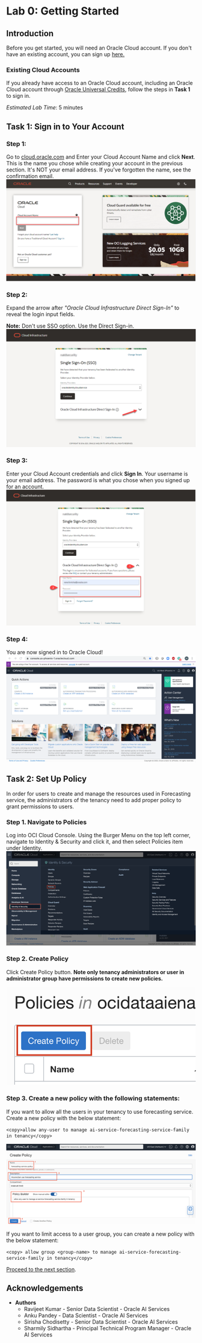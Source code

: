 # Lab 0: Getting Started

## Introduction

Before you get started, you will need an Oracle Cloud account.
If you don't have an existing account, you can sign up [here.](https://signup.cloud.oracle.com)

### Existing Cloud Accounts

If you already have access to an Oracle Cloud account, including an Oracle Cloud account through [Oracle Universal Credits](https://docs.oracle.com/en/cloud/get-started/subscriptions-cloud/csgsg/universal-credits.html), follow the steps in **Task 1** to sign in.

*Estimated Lab Time*: 5 minutes

## Task 1: Sign in to Your Account

### Step 1: 
Go to [cloud.oracle.com](https://cloud.oracle.com) and Enter your Cloud Account Name and click **Next**. This is the name you chose while creating your account in the previous section. It's NOT your email address. If you've forgotten the name, see the confirmation email.
![](https://raw.githubusercontent.com/oracle/learning-library/master/common/labs/cloud-login/images/cloud-oracle.png " ")

### Step 2:
Expand the arrow after *"Oracle Cloud Infrastructure Direct Sign-In"* to reveal the login input fields. 

**Note:** Don't use SSO option. Use the Direct Sign-in.  
![](https://raw.githubusercontent.com/oracle/learning-library/master/common/labs/cloud-login/images/cloud-login-tenant.png "")

### Step 3: 
Enter your Cloud Account credentials and click **Sign In**. Your username is your email address. The password is what you chose when you signed up for an account.
![](https://raw.githubusercontent.com/oracle/learning-library/master/common/labs/cloud-login/images/oci-signin.png "")

### Step 4: 
You are now signed in to Oracle Cloud!
![](https://raw.githubusercontent.com/oracle/learning-library/master/common/labs/cloud-login/images/oci-console-home-page.png "")

## Task 2: Set Up Policy

In order for users to create and manage the resources used in Forecasting service, the administrators of the tenancy need to add proper policy to grant permissions to users.

### Step 1. Navigate to Policies

Log into OCI Cloud Console. Using the Burger Menu on the top left corner, navigate to Identity & Security and click it, and then select Policies item under Identity.
![](../images/policy-on-menu.png " ")

### Step 2. Create Policy

Click Create Policy button. **Note only tenancy administrators or user in administrator group have permissions to create new policies.**

![](../images/policy-create-button.png " ")

### Step 3. Create a new policy with the following statements:

If you want to allow all the users in your tenancy to use forecasting service. Create a new policy with the below statement:

```
<copy>allow any-user to manage ai-service-forecasting-service-family in tenancy</copy>
```

![](../images/policy-creating-process.png " ")

If you want to limit access to a user group, you can create a new policy with the below statement:

```
<copy> allow group <group-name> to manage ai-service-forecasting-service-family in tenancy</copy>
```
[Proceed to the next section](#next).

## **Acknowledgements**
* **Authors**
    * Ravijeet Kumar - Senior Data Scientist - Oracle AI Services
    * Anku Pandey - Data Scientist - Oracle AI Services
    * Sirisha Chodisetty - Senior Data Scientist - Oracle AI Services
    * Sharmily Sidhartha - Principal Technical Program Manager - Oracle AI Services
